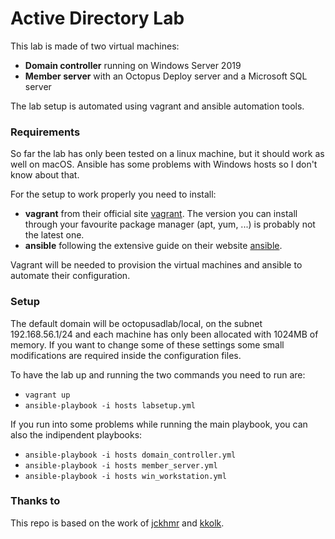 # Active Directory Lab

This lab is made of two virtual machines:
- **Domain controller** running on Windows Server 2019
- **Member server** with an Octopus Deploy server and a Microsoft SQL server

The lab setup is automated using vagrant and ansible automation tools.

### Requirements

So far the lab has only been tested on a linux machine, but it should work as well on macOS. Ansible has some problems with Windows hosts so I don't know about that.

For the setup to work properly you need to install:
- **vagrant** from their official site [vagrant](https://www.vagrantup.com/). The version you can install through your favourite package manager (apt, yum, ...) is probably not the latest one.
- **ansible** following the extensive guide on their website [ansible](https://docs.ansible.com/ansible/latest/installation_guide/intro_installation.html).

Vagrant will be needed to provision the virtual machines and ansible to automate their configuration.

### Setup

The default domain will be octopusadlab/local, on the subnet 192.168.56.1/24 and each machine has only been allocated with 1024MB of memory. If you want to change some of these settings some small modifications are required inside the configuration files.

To have the lab up and running the two commands you need to run are:
- `vagrant up`
- `ansible-playbook -i hosts labsetup.yml`

If you run into some problems while running the main playbook, you can also the indipendent playbooks:
- `ansible-playbook -i hosts domain_controller.yml`
- `ansible-playbook -i hosts member_server.yml`
- `ansible-playbook -i hosts win_workstation.yml`

### Thanks to

This repo is based on the work of [jckhmr](https://github.com/jckhmr/adlab) and [kkolk](https://github.com/kkolk/mssql).